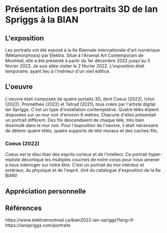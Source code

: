 <h1>Présentation des portraits 3D de Ian Spriggs à la BIAN</h1>
<h2>L'exposition</h2>
Les portraits ont été exposé à la 6e Biennale internationale d'art numérique (Métamorphosis) par Elektra. Situé à l'Arsenal Art Contemporain de Montréal, elle a été présenté à partir du 1er décembre 2022 jusqu'au 5 février 2023. Je suis allée visiter le 2 février 2022. L'exposition était temporaire, ayant lieu à l'intérieur d'un vieil édifice.

<h2>L'oeuvre</h2>
L'oeuvre était composée de quatre portaits 3D, dont Coeus (2022), Ichor (2022), Prométhée (2022) et Tetrad (2021), tous créés par l'artiste digital Ian Spriggs. C'est un type d'installation contemplative. Quatre télés étaient disposées sur un mur noir d'environ 6 mètres. Chacune d'elles présentait un portrait différent. Des fils descendaient de chaque télé, très bien dissimulé dans le mur noir. Pour l'exposition de l'oeuvre, il était nécessaire de détenir quatre télés, quatre supports de télé muraux et des caches-fils.

<h3>Coeus (2022)</h3>
Coeus est le dieu titan des esprits curieux et de l'intellect. Ce portrait hyper-réaliste décortique les multiples couches de notre corps pour nous amener à nous interroger sur notre être. C'est un portrait du moi intérieur et extérieur, du physique et de l'esprit. (tiré du catalogue d'exposition de la 6e BIAN)

<h2>Appréciation personnelle</h2>

<h2>Références</h2>
https://www.elektramontreal.ca/bian2022-ian-spriggs?lang=fr
<br>https://ianspriggs.com/portraits
